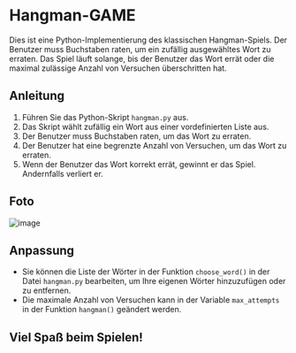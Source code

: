 # Hangman-GAME

Dies ist eine Python-Implementierung des klassischen Hangman-Spiels. Der Benutzer muss Buchstaben raten, um ein zufällig ausgewähltes Wort zu erraten. Das Spiel läuft solange, bis der Benutzer das Wort errät oder die maximal zulässige Anzahl von Versuchen überschritten hat.

## Anleitung

1. Führen Sie das Python-Skript `hangman.py` aus.
2. Das Skript wählt zufällig ein Wort aus einer vordefinierten Liste aus.
3. Der Benutzer muss Buchstaben raten, um das Wort zu erraten.
4. Der Benutzer hat eine begrenzte Anzahl von Versuchen, um das Wort zu erraten.
5. Wenn der Benutzer das Wort korrekt errät, gewinnt er das Spiel. Andernfalls verliert er.


## Foto
![image](https://github.com/Atakan-24/Hangman-GAME/assets/93819298/99c0b4fa-5881-456a-9655-dd2763ba38aa)


## Anpassung

- Sie können die Liste der Wörter in der Funktion `choose_word()` in der Datei `hangman.py` bearbeiten, um Ihre eigenen Wörter hinzuzufügen oder zu entfernen.
- Die maximale Anzahl von Versuchen kann in der Variable `max_attempts` in der Funktion `hangman()` geändert werden.

## Viel Spaß beim Spielen!



